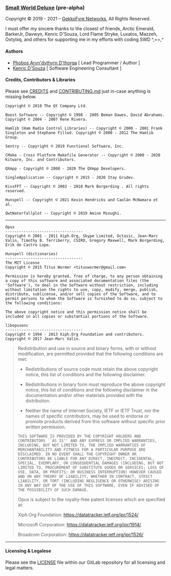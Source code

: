 ### [Small World Deluxe](https://git.gekkofyre.io/amateur-radio/small-world-deluxe/) (pre-alpha)

Copyright © 2019 - 2021 – [GekkoFyre Networks](https://gekkofyre.io/), All Rights Reserved.

I must offer my sincere thanks to the closest of friends, Arctic Emerald, BarkerJr, Davwyn, Kenric D'Souza, Lord Flame Stryke, Luxatos, Mazzeh, Oxtylxq, and others for supporting me in my efforts with coding SWD ^,==,^

#### Authors

- [Phobos Aryn'dythyrn D'thorga](https://code.gekkofyre.io/phobos-dthorga) [ Lead Programmer / Author ]
- [Kenric D'Souza](https://code.gekkofyre.io/azurebyte) [ Software Engineering Consultant ]

#### Credits, Contributors & Libraries

Please see [CREDITS](https://code.gekkofyre.io/amateur-radio/small-world-deluxe/-/blob/develop/CREDITS) and [CONTRIBUTING.md](https://code.gekkofyre.io/amateur-radio/small-world-deluxe/-/blob/develop/CONTRIBUTING.md) just in-case anything is missing below.

`Copyright © 2018 The Qt Company Ltd.`

`Boost Software -- Copyright © 1998 - 2005 Beman Dawes, David Abrahams. Copyright © 2004 - 2007 Rene Rivera.`

`Hamlib (Ham Radio Control Libraries) -- Copyright © 2000 - 2001 Frank Singleton and Stephane Fillod. Copyright © 2000 - 2012 The Hamlib Group.`

`Sentry -- Copyright © 2019 Functional Software, Inc.`

`CMake - Cross Platform Makefile Generator -- Copyright © 2000 - 2020 Kitware, Inc. and Contributors.`

`QXmpp - Copyright © 2008 - 2020 The QXmpp Developers.`

`SingleApplication -- Copyright © 2015 - 2020 Itay Grudev.`

`KissFFT -- Copyright © 2003 - 2010 Mark Borgerding . All rights reserved.`

`Hunspell -- Copyright © 2021 Kevin Hendricks and Caolán McNamara et al.`

`QwtWaterfallplot -- Copyright © 2019 Amine Mzoughi.`

------

```
Opus
----------------------------------
Copyright © 2001 - 2011 Xiph.Org, Skype Limited, Octasic, Jean-Marc Valin, Timothy B. Terriberry, CSIRO, Gregory Maxwell, Mark Borgerding, Erik de Castro Lopo.
```

```
Hunspell (dictionaries)
----------------------------------
The MIT License
Copyright © 2015 Titus Wormer <tituswormer@gmail.com>

Permission is hereby granted, free of charge, to any person obtaining
a copy of this software and associated documentation files (the
'Software'), to deal in the Software without restriction, including
without limitation the rights to use, copy, modify, merge, publish,
distribute, sublicense, and/or sell copies of the Software, and to
permit persons to whom the Software is furnished to do so, subject to
the following conditions:

The above copyright notice and this permission notice shall be
included in all copies or substantial portions of the Software.
```

```
libopusenc
----------------------------------
Copyright © 1994 - 2013 Xiph.Org Foundation and contributors.
Copyright © 2017 Jean-Marc Valin.
```

> Redistribution and use in source and binary forms, with or without
> modification, are permitted provided that the following conditions
> are met:
>
> - Redistributions of source code must retain the above copyright
> notice, this list of conditions and the following disclaimer.
>
> - Redistributions in binary form must reproduce the above copyright
> notice, this list of conditions and the following disclaimer in the
> documentation and/or other materials provided with the distribution.
>
> - Neither the name of Internet Society, IETF or IETF Trust, nor the
> names of specific contributors, may be used to endorse or promote
> products derived from this software without specific prior written
> permission.
>
> `THIS SOFTWARE IS PROVIDED BY THE COPYRIGHT HOLDERS AND CONTRIBUTORS
> ``AS IS'' AND ANY EXPRESS OR IMPLIED WARRANTIES, INCLUDING, BUT NOT
> LIMITED TO, THE IMPLIED WARRANTIES OF MERCHANTABILITY AND FITNESS FOR
> A PARTICULAR PURPOSE ARE DISCLAIMED. IN NO EVENT SHALL THE COPYRIGHT OWNER
> OR CONTRIBUTORS BE LIABLE FOR ANY DIRECT, INDIRECT, INCIDENTAL, SPECIAL,
> EXEMPLARY, OR CONSEQUENTIAL DAMAGES (INCLUDING, BUT NOT LIMITED TO,
> PROCUREMENT OF SUBSTITUTE GOODS OR SERVICES; LOSS OF USE, DATA, OR
> PROFITS; OR BUSINESS INTERRUPTION) HOWEVER CAUSED AND ON ANY THEORY OF
> LIABILITY, WHETHER IN CONTRACT, STRICT LIABILITY, OR TORT (INCLUDING
> NEGLIGENCE OR OTHERWISE) ARISING IN ANY WAY OUT OF THE USE OF THIS
> SOFTWARE, EVEN IF ADVISED OF THE POSSIBILITY OF SUCH DAMAGE.`
>
> Opus is subject to the royalty-free patent licenses which are specified at:
>
> Xiph.Org Foundation:
> https://datatracker.ietf.org/ipr/1524/
>
> Microsoft Corporation:
> https://datatracker.ietf.org/ipr/1914/
>
> Broadcom Corporation:
> https://datatracker.ietf.org/ipr/1526/

------

#### Licensing & Legalese

Please see the [LICENSE](https://code.gekkofyre.io/amateur-radio/small-world-deluxe/-/blob/develop/LICENSE) file within our GitLab repository for all licensing and legal matters.

